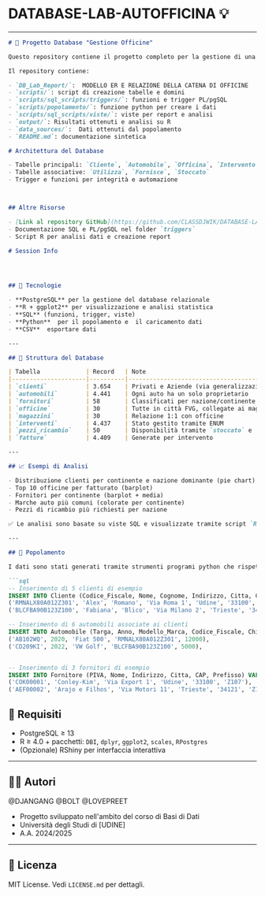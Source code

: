 # DATABASE-LAB-AUTOFFICINA 💡

---

```markdown
# 🚗 Progetto Database "Gestione Officine"

Questo repository contiene il progetto completo per la gestione di una catena di officine, con implementazione in PostgreSQL e analisi tramite R. Include modellazione concettuale, progettazione logica/fisica, popolamento dati e query analitiche.

Il repository contiene:

- `DB_Lab_Report/`:  MODELLO ER E RELAZIONE DELLA CATENA DI OFFICINE
- `scripts/`: script di creazione tabelle e domini
- `scripts/sql_scripts/triggers/`: funzioni e trigger PL/pgSQL
- `scripts/popolamento/`: funzione python per creare i dati
- `scripts/sql_scripts/viste/`: viste per report e analisi
- `output/`: Risultati ottenuti e analisi su R
- `data_sources/`:  Dati ottenuti dal popolamento
- `README.md`: documentazione sintetica

# Architettura del Database

- Tabelle principali: `Cliente`, `Automobile`, `Officina`, `Intervento`, `Magazzino`, `Pezzo_Ricambio`, `Fornitore`, `Fattura`
- Tabelle associative: `Utilizza`, `Fornisce`, `Stoccato`
- Trigger e funzioni per integrità e automazione



## Altre Risorse

- [Link al repository GitHub](https://github.com/CLASSDJWIK/DATABASE-LAB-AUTOFFICINA)
- Documentazione SQL e PL/pgSQL nel folder `triggers`
- Script R per analisi dati e creazione report

# Session Info




## 🔧 Tecnologie

- **PostgreSQL** per la gestione del database relazionale
- **R + ggplot2** per visualizzazione e analisi statistica
- **SQL** (funzioni, trigger, viste)
- **Python**  per il popolamento e  il caricamento dati
- **CSV**  esportare dati

---

## 🧱 Struttura del Database

| Tabella             | Record   | Note                                             |
|---------------------|----------|--------------------------------------------------|
| `clienti`           | 3.654    | Privati e Aziende (via generalizzazione)         |
| `automobili`        | 4.441    | Ogni auto ha un solo proprietario                |
| `fornitori`         | 58       | Classificati per nazione/continente              |
| `officine`          | 30       | Tutte in città FVG, collegate ai magazzini       |
| `magazzini`         | 30       | Relazione 1:1 con officine                       |
| `interventi`        | 4.437    | Stato gestito tramite ENUM                       |
| `pezzi_ricambio`    | 50       | Disponibilità tramite `stoccato` e `fornisce`    |
| `fatture`           | 4.409    | Generate per intervento                          |

---

## 📈 Esempi di Analisi

- Distribuzione clienti per continente e nazione dominante (pie chart)
- Top 10 officine per fatturato (barplot)
- Fornitori per continente (barplot + media)
- Marche auto più comuni (colorate per continente)
- Pezzi di ricambio più richiesti per nazione

✅ Le analisi sono basate su viste SQL e visualizzate tramite script `R`.

---

## 🔄 Popolamento

I dati sono stati generati tramite strumenti programi python che rispettando le regole precise della nostra database e importati tramite:

```sql
-- Inserimento di 5 clienti di esempio
INSERT INTO Cliente (Codice_Fiscale, Nome, Cognome, Indirizzo, Citta, CAP, Telefono) VALUES
('RMNALX80A012Z301', 'Alex', 'Romano', 'Via Roma 1', 'Udine', '33100', '1234567890'),
('BLCFBA90B123Z100', 'Fabiana', 'Blico', 'Via Milano 2', 'Trieste', '34121', '0987654321'),

-- Inserimento di 6 automobili associate ai clienti
INSERT INTO Automobile (Targa, Anno, Modello_Marca, Codice_Fiscale, Chilometraggio) VALUES
('AB102WQ', 2020, 'Fiat 500', 'RMNALX80A012Z301', 12000),
('CD209KI', 2022, 'VW Golf', 'BLCFBA90B123Z100', 5000),


-- Inserimento di 3 fornitori di esempio
INSERT INTO Fornitore (PIVA, Nome, Indirizzo, Citta, CAP, Prefisso) VALUES
('COK00001', 'Conley-Kim', 'Via Export 1', 'Udine', '33100', 'Z107'),
('AEF00002', 'Arajo e Filhos', 'Via Motori 11', 'Trieste', '34121', 'Z107'),

````





## 📌 Requisiti

* PostgreSQL ≥ 13
* R ≥ 4.0 + pacchetti: `DBI`, `dplyr`, `ggplot2`, `scales`, `RPostgres`
* (Opzionale) RShiny per interfaccia interattiva

---

## 👨‍💻 Autori
  @DJANGANG
  @BOLT 
  @LOVEPREET

* Progetto sviluppato nell'ambito del corso di Basi di Dati
* Università degli Studi di \[UDINE]
* A.A. 2024/2025

---

## 📜 Licenza

MIT License. Vedi `LICENSE.md` per dettagli.

```


